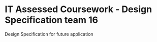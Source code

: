 # IT Assessed Coursework - Design Specification team 16
 Design Specification for future application

